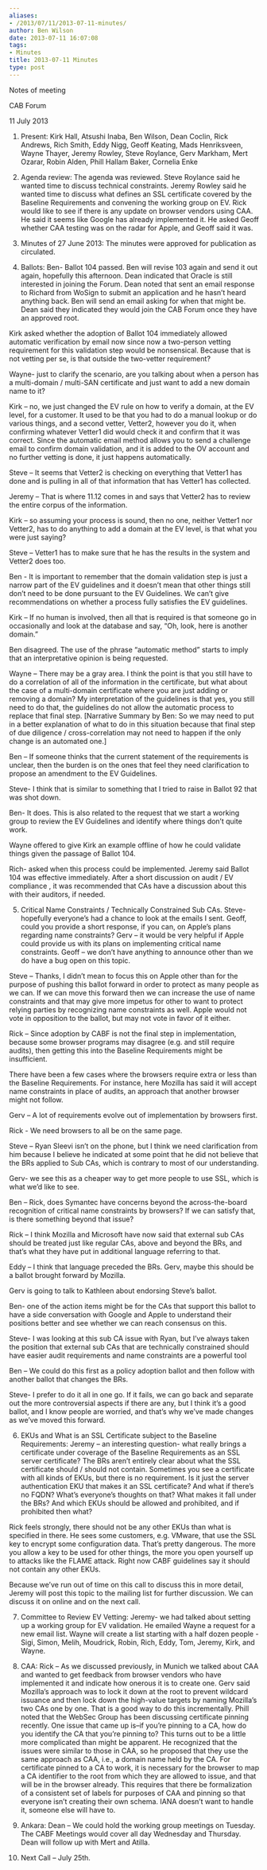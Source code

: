 ```yaml
---
aliases:
- /2013/07/11/2013-07-11-minutes/
author: Ben Wilson
date: 2013-07-11 16:07:08
tags:
- Minutes
title: 2013-07-11 Minutes
type: post
---
```


Notes of meeting

CAB Forum

11 July 2013

1. Present: Kirk Hall, Atsushi Inaba, Ben Wilson, Dean Coclin, Rick Andrews, Rich Smith, Eddy Nigg, Geoff Keating, Mads Henriksveen, Wayne Thayer, Jeremy Rowley, Steve Roylance, Gerv Markham, Mert Ozarar, Robin Alden, Phill Hallam Baker, Cornelia Enke

1. Agenda review: The agenda was reviewed. Steve Roylance said he wanted time to discuss technical constraints. Jeremy Rowley said he wanted time to discuss what defines an SSL certificate covered by the Baseline Requirements and convening the working group on EV. Rick would like to see if there is any update on browser vendors using CAA. He said it seems like Google has already implemented it. He asked Geoff whether CAA testing was on the radar for Apple, and Geoff said it was.

1. Minutes of 27 June 2013: The minutes were approved for publication as circulated.

1. Ballots: Ben- Ballot 104 passed. Ben will revise 103 again and send it out again, hopefully this afternoon. Dean indicated that Oracle is still interested in joining the Forum. Dean noted that sent an email response to Richard from WoSign to submit an application and he hasn’t heard anything back. Ben will send an email asking for when that might be. Dean said they indicated they would join the CAB Forum once they have an approved root.

Kirk asked whether the adoption of Ballot 104 immediately allowed automatic verification by email now since now a two-person vetting requirement for this validation step would be nonsensical. Because that is not vetting per se, is that outside the two-vetter requirement?

Wayne- just to clarify the scenario, are you talking about when a person has a multi-domain / multi-SAN certificate and just want to add a new domain name to it?

Kirk – no, we just changed the EV rule on how to verify a domain, at the EV level, for a customer. It used to be that you had to do a manual lookup or do various things, and a second vetter, Vetter2, however you do it, when confirming whatever Vetter1 did would check it and confirm that it was correct. Since the automatic email method allows you to send a challenge email to confirm domain validation, and it is added to the OV account and no further vetting is done, it just happens automatically.

Steve – It seems that Vetter2 is checking on everything that Vetter1 has done and is pulling in all of that information that has Vetter1 has collected.

Jeremy – That is where 11.12 comes in and says that Vetter2 has to review the entire corpus of the information.

Kirk – so assuming your process is sound, then no one, neither Vetter1 nor Vetter2, has to do anything to add a domain at the EV level, is that what you were just saying?

Steve – Vetter1 has to make sure that he has the results in the system and Vetter2 does too.

Ben - It is important to remember that the domain validation step is just a narrow part of the EV guidelines and it doesn’t mean that other things still don’t need to be done pursuant to the EV Guidelines. We can’t give recommendations on whether a process fully satisfies the EV guidelines.

Kirk – If no human is involved, then all that is required is that someone go in occasionally and look at the database and say, “Oh, look, here is another domain.”

Ben disagreed. The use of the phrase “automatic method” starts to imply that an interpretative opinion is being requested.

Wayne – There may be a gray area. I think the point is that you still have to do a correlation of all of the information in the certificate, but what about the case of a multi-domain certificate where you are just adding or removing a domain? My interpretation of the guidelines is that yes, you still need to do that, the guidelines do not allow the automatic process to replace that final step. \[Narrative Summary by Ben: So we may need to put in a better explanation of what to do in this situation because that final step of due diligence / cross-correlation may not need to happen if the only change is an automated one.\]

Ben – If someone thinks that the current statement of the requirements is unclear, then the burden is on the ones that feel they need clarification to propose an amendment to the EV Guidelines.

Steve- I think that is similar to something that I tried to raise in Ballot 92 that was shot down.

Ben- It does. This is also related to the request that we start a working group to review the EV Guidelines and identify where things don’t quite work.

Wayne offered to give Kirk an example offline of how he could validate things given the passage of Ballot 104.

Rich- asked when this process could be implemented. Jeremy said Ballot 104 was effective immediately. After a short discussion on audit / EV compliance , it was recommended that CAs have a discussion about this with their auditors, if needed.

5. Critical Name Constraints / Technically Constrained Sub CAs. Steve- hopefully everyone’s had a chance to look at the emails I sent. Geoff, could you provide a short response, if you can, on Apple’s plans regarding name constraints? Gerv – it would be very helpful if Apple could provide us with its plans on implementing critical name constraints. Geoff – we don’t have anything to announce other than we do have a bug open on this topic.

Steve – Thanks, I didn’t mean to focus this on Apple other than for the purpose of pushing this ballot forward in order to protect as many people as we can. If we can move this forward then we can increase the use of name constraints and that may give more impetus for other to want to protect relying parties by recognizing name constraints as well. Apple would not vote in opposition to the ballot, but may not vote in favor of it either.

Rick – Since adoption by CABF is not the final step in implementation, because some browser programs may disagree (e.g. and still require audits), then getting this into the Baseline Requirements might be insufficient.

There have been a few cases where the browsers require extra or less than the Baseline Requirements. For instance, here Mozilla has said it will accept name constraints in place of audits, an approach that another browser might not follow.

Gerv – A lot of requirements evolve out of implementation by browsers first.

Rick - We need browsers to all be on the same page.

Steve – Ryan Sleevi isn’t on the phone, but I think we need clarification from him because I believe he indicated at some point that he did not believe that the BRs applied to Sub CAs, which is contrary to most of our understanding.

Gerv- we see this as a cheaper way to get more people to use SSL, which is what we’d like to see.

Ben – Rick, does Symantec have concerns beyond the across-the-board recognition of critical name constraints by browsers? If we can satisfy that, is there something beyond that issue?

Rick – I think Mozilla and Microsoft have now said that external sub CAs should be treated just like regular CAs, above and beyond the BRs, and that’s what they have put in additional language referring to that.

Eddy – I think that language preceded the BRs. Gerv, maybe this should be a ballot brought forward by Mozilla.

Gerv is going to talk to Kathleen about endorsing Steve’s ballot.

Ben- one of the action items might be for the CAs that support this ballot to have a side conversation with Google and Apple to understand their positions better and see whether we can reach consensus on this.

Steve- I was looking at this sub CA issue with Ryan, but I’ve always taken the position that external sub CAs that are technically constrained should have easier audit requirements and name constraints are a powerful tool

Ben – We could do this first as a policy adoption ballot and then follow with another ballot that changes the BRs.

Steve- I prefer to do it all in one go. If it fails, we can go back and separate out the more controversial aspects if there are any, but I think it’s a good ballot, and I know people are worried, and that’s why we’ve made changes as we’ve moved this forward.

6. EKUs and What is an SSL Certificate subject to the Baseline Requirements: Jeremy – an interesting question- what really brings a certificate under coverage of the Baseline Requirements as an SSL server certificate? The BRs aren’t entirely clear about what the SSL certificate should / should not contain. Sometimes you see a certificate with all kinds of EKUs, but there is no requirement. Is it just the server authentication EKU that makes it an SSL certificate? And what if there’s no FQDN? What’s everyone’s thoughts on that? What makes it fall under the BRs? And which EKUs should be allowed and prohibited, and if prohibited then what?

Rick feels strongly, there should not be any other EKUs than what is specified in there. He sees some customers, e.g. VMware, that use the SSL key to encrypt some configuration data. That’s pretty dangerous. The more you allow a key to be used for other things, the more you open yourself up to attacks like the FLAME attack. Right now CABF guidelines say it should not contain any other EKUs.

Because we’ve run out of time on this call to discuss this in more detail, Jeremy will post this topic to the mailing list for further discussion. We can discuss it on online and on the next call.

7. Committee to Review EV Vetting: Jeremy- we had talked about setting up a working group for EV validation. He emailed Wayne a request for a new email list. Wayne will create a list starting with a half dozen people - Sigi, Simon, Melih, Moudrick, Robin, Rich, Eddy, Tom, Jeremy, Kirk, and Wayne.

1. CAA: Rick – As we discussed previously, in Munich we talked about CAA and wanted to get feedback from browser vendors who have implemented it and indicate how onerous it is to create one. Gerv said Mozilla’s approach was to lock it down at the root to prevent wildcard issuance and then lock down the high-value targets by naming Mozilla’s two CAs one by one. That is a good way to do this incrementally. Phill noted that the WebSec Group has been discussing certificate pinning recently. One issue that came up is–if you’re pinning to a CA, how do you identify the CA that you’re pinning to? This turns out to be a little more complicated than might be apparent. He recognized that the issues were similar to those in CAA, so he proposed that they use the same approach as CAA, i.e., a domain name held by the CA. For certificate pinned to a CA to work, it is necessary for the browser to map a CA identifier to the root from which they are allowed to issue, and that will be in the browser already. This requires that there be formalization of a consistent set of labels for purposes of CAA and pinning so that everyone isn’t creating their own schema. IANA doesn’t want to handle it, someone else will have to.

1. Ankara: Dean – We could hold the working group meetings on Tuesday. The CABF Meetings would cover all day Wednesday and Thursday. Dean will follow up with Mert and Atilla.

1. Next Call – July 25th.